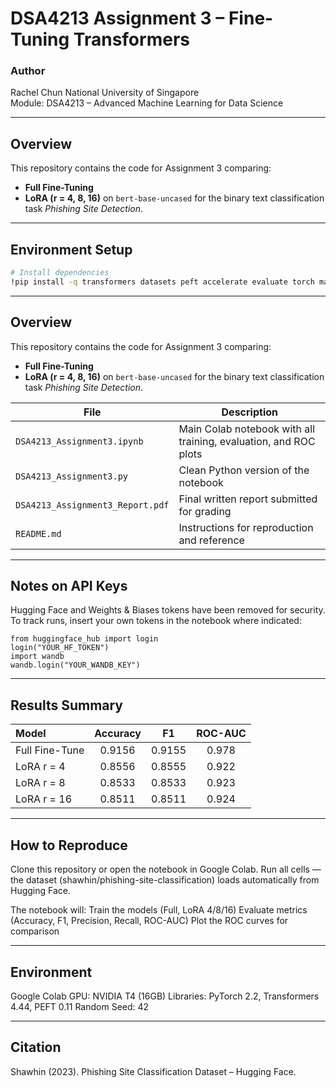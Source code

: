 # DSA4213 Assignment 3 – Fine-Tuning Transformers

### Author
Rachel Chun
National University of Singapore  
Module: DSA4213 – Advanced Machine Learning for Data Science

---

## Overview
This repository contains the code for Assignment 3 comparing:
- **Full Fine-Tuning**
- **LoRA (r = 4, 8, 16)** on `bert-base-uncased`
for the binary text classification task *Phishing Site Detection*.

---

## Environment Setup
```bash
# Install dependencies
!pip install -q transformers datasets peft accelerate evaluate torch matplotlib scikit-learn
```
---

## Overview
This repository contains the code for Assignment 3 comparing:
- **Full Fine-Tuning**
- **LoRA (r = 4, 8, 16)** on `bert-base-uncased`
for the binary text classification task *Phishing Site Detection*.


| File                             | Description                                                      |
| -------------------------------- | ---------------------------------------------------------------- |
| `DSA4213_Assignment3.ipynb`      | Main Colab notebook with all training, evaluation, and ROC plots |
| `DSA4213_Assignment3.py`         | Clean Python version of the notebook                  |
| `DSA4213_Assignment3_Report.pdf` | Final written report submitted for grading                       |
| `README.md`                      | Instructions for reproduction and reference                      |

---

## Notes on API Keys
Hugging Face and Weights & Biases tokens have been removed for security.
To track runs, insert your own tokens in the notebook where indicated:
```
from huggingface_hub import login
login("YOUR_HF_TOKEN")
import wandb
wandb.login("YOUR_WANDB_KEY")
```

---

## Results Summary

| Model          | Accuracy |   F1   | ROC-AUC |
| :------------- | :------: | :----: | :-----: |
| Full Fine-Tune |  0.9156  | 0.9155 |  0.978  |
| LoRA r = 4     |  0.8556  | 0.8555 |  0.922  |
| LoRA r = 8     |  0.8533  | 0.8533 |  0.923  |
| LoRA r = 16    |  0.8511  | 0.8511 |  0.924  |

---
## How to Reproduce
Clone this repository or open the notebook in Google Colab.
Run all cells — the dataset (shawhin/phishing-site-classification) loads automatically from Hugging Face.

The notebook will:
Train the models (Full, LoRA 4/8/16)
Evaluate metrics (Accuracy, F1, Precision, Recall, ROC-AUC)
Plot the ROC curves for comparison

---

## Environment
Google Colab GPU: NVIDIA T4 (16GB)
Libraries: PyTorch 2.2, Transformers 4.44, PEFT 0.11
Random Seed: 42

---

## Citation
Shawhin (2023). Phishing Site Classification Dataset – Hugging Face.
